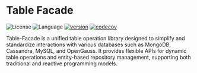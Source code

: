 # Table Facade

![License](https://img.shields.io/badge/license-Apache2.0-green) ![Language](https://img.shields.io/badge/language-Java-blue.svg) [![version](https://img.shields.io/github/v/tag/openfacade/table-facade?label=release&color=blue)](https://github.com/openfacade/table-facade/releases) [![codecov](https://codecov.io/gh/openfacade/table-facade/branch/main/graph/badge.svg)](https://codecov.io/gh/openfacade/table-facade)

Table-Facade is a unified table operation library designed to simplify and standardize interactions with various databases such as MongoDB, Cassandra, MySQL, and OpenGauss. It provides flexible APIs for dynamic table operations and entity-based repository management, supporting both traditional and reactive programming models.
